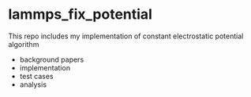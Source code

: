 # lammps_fix_potential
This repo includes my implementation of constant electrostatic potential algorithm
- background papers
- implementation
- test cases
- analysis

